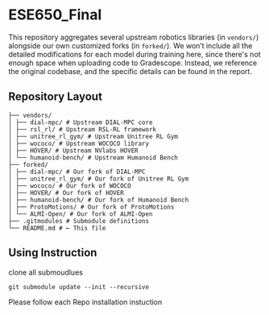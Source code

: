 # ESE650_Final

This repository aggregates several upstream robotics libraries (in `vendors/`) alongside our own customized forks (in `forked/`). We won’t include all the detailed modifications for each model during training here, since there's not enough space when uploading code to Gradescope. Instead, we reference the original codebase, and the specific details can be found in the report.


## Repository Layout
```
├── vendors/
│ ├── dial-mpc/ # Upstream DIAL-MPC core
│ ├── rsl_rl/ # Upstream RSL-RL framework
│ ├── unitree_rl_gym/ # Upstream Unitree RL Gym
│ ├── wococo/ # Upstream WOCOCO library
│ ├── HOVER/ # Upstream NVlabs HOVER
│ └── humanoid-bench/ # Upstream Humanoid Bench
├── forked/
│ ├── dial-mpc/ # Our fork of DIAL-MPC
│ ├── unitree_rl_gym/ # Our fork of Unitree RL Gym
│ ├── wococo/ # Our fork of WOCOCO
│ ├── HOVER/ # Our fork of HOVER
│ ├── humanoid-bench/ # Our fork of Humanoid Bench
│ ├── ProtoMotions/ # Our fork of ProtoMotions
│ └── ALMI-Open/ # Our fork of ALMI-Open
├── .gitmodules # Submodule definitions
└── README.md # ← This file
```

## Using Instruction
clone all submoudlues
```
git submodule update --init --recursive

```

Please follow each Repo installation instuction
